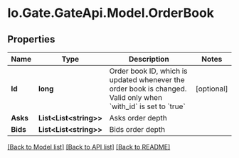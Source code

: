 
# Io.Gate.GateApi.Model.OrderBook

## Properties

Name | Type | Description | Notes
------------ | ------------- | ------------- | -------------
**Id** | **long** | Order book ID, which is updated whenever the order book is changed. Valid only when &#x60;with_id&#x60; is set to &#x60;true&#x60; | [optional] 
**Asks** | **List&lt;List&lt;string&gt;&gt;** | Asks order depth | 
**Bids** | **List&lt;List&lt;string&gt;&gt;** | Bids order depth | 

[[Back to Model list]](../README.md#documentation-for-models)
[[Back to API list]](../README.md#documentation-for-api-endpoints)
[[Back to README]](../README.md)
